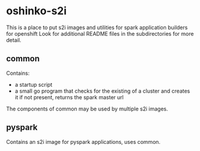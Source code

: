# oshinko-s2i #
This is a place to put s2i images and utilities for spark application builders for openshift
Look for additional README files in the subdirectories for more detail.

## common ##

Contains:

* a startup script
* a small go program that checks for the existing of a cluster and creates it if not present,
returns the spark master url 

The components of common may be used by multiple s2i images.

## pyspark ##

Contains an s2i image for pyspark applications, uses common.

